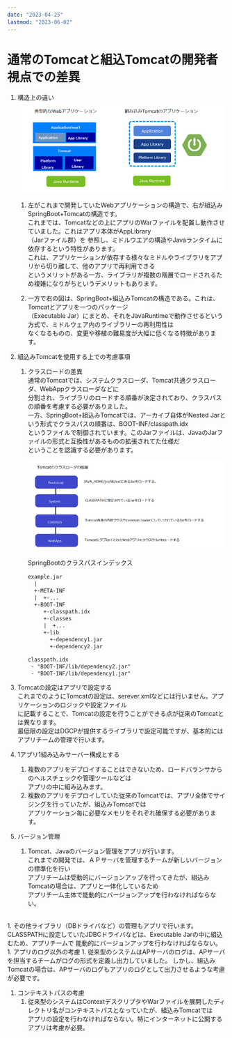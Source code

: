 ```yaml
---
date: "2023-04-25"
lastmod: "2023-06-02"
---
```


# 通常のTomcatと組込Tomcatの開発者視点での差異

1. 構造上の違い
![alt](./files/tom001.png)  

    1. 左がこれまで開発していたWebアプリケーションの構造で、右が組込みSpringBoot+Tomcatの構造です。  
これまでは、Tomcatなどの上にアプリのWarファイルを配置し動作させていました。これはアプリ本体がAppLibrary  
（Jarファイル群）を  参照し、ミドルウエアの構造やJavaランタイムに依存するという特性があります。  
これは、アプリケーションが依存する様々なミドルやライブラリをアプリから切り離して、他のアプリで再利用できる  
というメリットがある一方、ライブラリが複数の階層でロードされるため複雑になりがちというデメリットもあります。　　

    1. 一方で右の図は、SpringBoot+組込みTomcatの構造である。これは、Tomcatとアプリを一つのパッケージ  
（Executable Jar）にまとめ、それをJavaRuntimeで動作させるという方式で、ミドルウェア内のライブラリーの再利用性は  
なくなるものの、変更や移植の難易度が大幅に低くなる特徴があります。

1. 組込みTomcatを使用する上での考慮事項
    1. クラスロードの差異  
 通常のTomcatでは、システムクラスローダ、Tomcat共通クラスローダ、WebAppクラスローダなどに   
 分割され、ライブラリのロードする順番が決定されており、クラスパスの順番を考慮する必要がありました。  
  一方、SpringBoot+組込みTomcatでは、アーカイブ自体がNested Jarという形式でクラスパスの順番は、BOOT-INF/classpath.idx  
 というファイルで制御されています。このJarファイルは、JavaのJarファイルの形式と互換性があるものの拡張されてた仕様だ  
 ということを認識する必要があります。

        ![alt](./files/tom002.png)  

        SpringBootのクラスパスインデックス
        ```classpathindex1
        example.jar  
          |  
          +-META-INF  
          |  +-...  
          +-BOOT-INF
             +-classpath.idx  
             +-classes  
             |  +...  
             +-lib  
               +-dependency1.jar  
               +-dependency2.jar  
        ```
        ```classpathindex2
        classpath.idx
         - "BOOT-INF/lib/dependency2.jar"  
         - "BOOT-INF/lib/dependency1.jar"  
        ```
    
1. Tomcatの設定はアプリで設定する  
これまでのようにTomcatの設定は、serever.xmlなどには行いません。アプリケーションのロジックや設定ファイル  
に記載することで、Tomcatの設定を行うことができる点が従来のTomcatとは異なります。  
最低限の設定はDGCPが提供するライブラリで設定可能ですが、基本的にはアプリチームの管理で行います。  


1. 1アプリ1組み込みサーバー構成とする
    1. 複数のアプリをデプロイすることはできないため、ロードバランサからのヘルスチェックや管理ツールなどは  
 アプリの中に組み込みます。  
    1. 複数のアプリをデプロイしていた従来のTomcatでは、アプリ全体でサイジングを行っていたが、組込みTomcatでは  
 アプリケーション毎に必要なメモリをそれぞれ確保する必要があります。

1. バージョン管理
    1. Tomcat、Javaのバージョン管理をアプリが行います。  
    これまでの開発では、ＡＰサーバを管理するチームが新しいバージョンの標準化を行い  
    アプリチームは受動的にバージョンアップを行ってきたが、組込みTomcatの場合は、アプリと一体化しているため  
    アプリチーム主体で能動的にバージョンアップを行わなければならない。 
<br>
    1. その他ライブラリ（DBドライバなど）の管理もアプリで行います。  
    CLASSPATHに設定していたJDBCドライバなどは、Executable Jarの中に組込むため、アプリチームで  
    能動的にバージョンアップを行わなければならない。 
<br>
1. アプリのログ以外の考慮  
    1. 従来型のシステムはAPサーバのログは、APサーバを担当するチームがログの形式を定義し出力していました。  
しかし、組込みTomcatの場合は、APサーバのログもアプリのログとして出力させるような考慮が必要です。

1. コンテキストパスの考慮  
    1. 従来型のシステムはContextデスクリプタやWarファイルを展開したディレクトリ名がコンテキストパスとなっていたが、組込みTomcatでは  
    アプリの設定を行わなければならない。特にインターネットに公開するアプリは考慮が必要。



